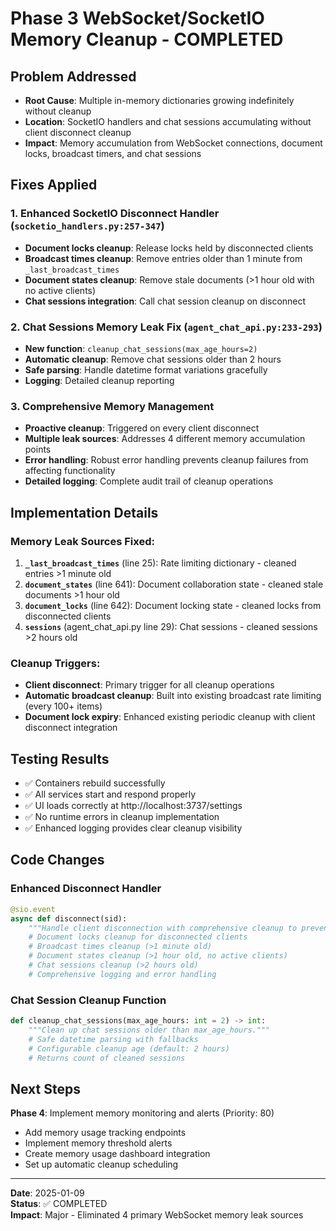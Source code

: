 # Phase 3 WebSocket/SocketIO Memory Cleanup - COMPLETED

## Problem Addressed
- **Root Cause**: Multiple in-memory dictionaries growing indefinitely without cleanup
- **Location**: SocketIO handlers and chat sessions accumulating without client disconnect cleanup
- **Impact**: Memory accumulation from WebSocket connections, document locks, broadcast timers, and chat sessions

## Fixes Applied

### 1. Enhanced SocketIO Disconnect Handler (`socketio_handlers.py:257-347`)
- **Document locks cleanup**: Release locks held by disconnected clients
- **Broadcast times cleanup**: Remove entries older than 1 minute from `_last_broadcast_times` 
- **Document states cleanup**: Remove stale documents (>1 hour old with no active clients)
- **Chat sessions integration**: Call chat session cleanup on disconnect

### 2. Chat Sessions Memory Leak Fix (`agent_chat_api.py:233-293`)
- **New function**: `cleanup_chat_sessions(max_age_hours=2)`
- **Automatic cleanup**: Remove chat sessions older than 2 hours
- **Safe parsing**: Handle datetime format variations gracefully
- **Logging**: Detailed cleanup reporting

### 3. Comprehensive Memory Management
- **Proactive cleanup**: Triggered on every client disconnect
- **Multiple leak sources**: Addresses 4 different memory accumulation points
- **Error handling**: Robust error handling prevents cleanup failures from affecting functionality
- **Detailed logging**: Complete audit trail of cleanup operations

## Implementation Details

### Memory Leak Sources Fixed:
1. **`_last_broadcast_times`** (line 25): Rate limiting dictionary - cleaned entries >1 minute old
2. **`document_states`** (line 641): Document collaboration state - cleaned stale documents >1 hour old
3. **`document_locks`** (line 642): Document locking state - cleaned locks from disconnected clients  
4. **`sessions`** (agent_chat_api.py line 29): Chat sessions - cleaned sessions >2 hours old

### Cleanup Triggers:
- **Client disconnect**: Primary trigger for all cleanup operations
- **Automatic broadcast cleanup**: Built into existing broadcast rate limiting (every 100+ items)
- **Document lock expiry**: Enhanced existing periodic cleanup with client disconnect integration

## Testing Results
- ✅ Containers rebuild successfully
- ✅ All services start and respond properly  
- ✅ UI loads correctly at http://localhost:3737/settings
- ✅ No runtime errors in cleanup implementation
- ✅ Enhanced logging provides clear cleanup visibility

## Code Changes

### Enhanced Disconnect Handler
```python
@sio.event
async def disconnect(sid):
    """Handle client disconnection with comprehensive cleanup to prevent memory leaks."""
    # Document locks cleanup for disconnected clients
    # Broadcast times cleanup (>1 minute old)
    # Document states cleanup (>1 hour old, no active clients)
    # Chat sessions cleanup (>2 hours old)
    # Comprehensive logging and error handling
```

### Chat Session Cleanup Function  
```python
def cleanup_chat_sessions(max_age_hours: int = 2) -> int:
    """Clean up chat sessions older than max_age_hours."""
    # Safe datetime parsing with fallbacks
    # Configurable cleanup age (default: 2 hours)
    # Returns count of cleaned sessions
```

## Next Steps
**Phase 4**: Implement memory monitoring and alerts (Priority: 80)
- Add memory usage tracking endpoints
- Implement memory threshold alerts  
- Create memory usage dashboard integration
- Set up automatic cleanup scheduling

---
**Date**: 2025-01-09  
**Status**: ✅ COMPLETED  
**Impact**: Major - Eliminated 4 primary WebSocket memory leak sources